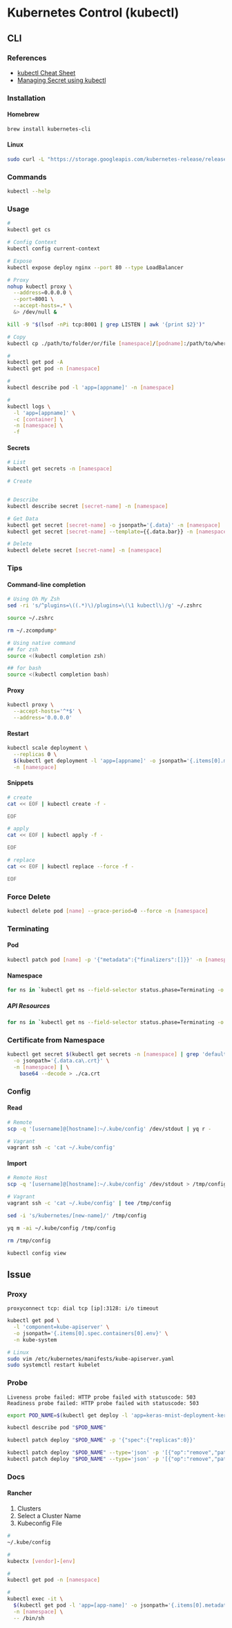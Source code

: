 # Kubernetes Control (kubectl)

## CLI

### References

- [kubectl Cheat Sheet](https://v1-13.docs.kubernetes.io/docs/reference/kubectl/cheatsheet/)
- [Managing Secret using kubectl](https://kubernetes.io/docs/tasks/configmap-secret/managing-secret-using-kubectl/)

### Installation

#### Homebrew

```sh
brew install kubernetes-cli
```

#### Linux

```sh
sudo curl -L "https://storage.googleapis.com/kubernetes-release/release/$(curl -s https://storage.googleapis.com/kubernetes-release/release/stable.txt)/bin/linux/amd64/kubectl" -o '/usr/local/bin/kubectl' && sudo chmod +x '/usr/local/bin/kubectl'
```

### Commands

```sh
kubectl --help
```

### Usage

```sh
#
kubectl get cs

# Config Context
kubectl config current-context

# Expose
kubectl expose deploy nginx --port 80 --type LoadBalancer

# Proxy
nohup kubectl proxy \
  --address=0.0.0.0 \
  --port=8001 \
  --accept-hosts=.* \
  &> /dev/null &

kill -9 "$(lsof -nPi tcp:8001 | grep LISTEN | awk '{print $2}')"

# Copy
kubectl cp ./path/to/folder/or/file [namespace]/[podname]:/path/to/where/save

#
kubectl get pod -A
kubectl get pod -n [namespace]

#
kubectl describe pod -l 'app=[appname]' -n [namespace]

#
kubectl logs \
  -l 'app=[appname]' \
  -c [container] \
  -n [namespace] \
  -f
```

#### Secrets

```sh
# List
kubectl get secrets -n [namespace]

# Create


# Describe
kubectl describe secret [secret-name] -n [namespace]

# Get Data
kubectl get secret [secret-name] -o jsonpath='{.data}' -n [namespace] | jq .
kubectl get secret [secret-name] --template={{.data.bar}} -n [namespace] | base64 --decode

# Delete
kubectl delete secret [secret-name] -n [namespace]
```

### Tips

#### Command-line completion

```sh
# Using Oh My Zsh
sed -ri 's/^plugins=\((.*)\)/plugins=\(\1 kubectl\)/g' ~/.zshrc

source ~/.zshrc

rm ~/.zcompdump*

# Using native command
## for zsh
source <(kubectl completion zsh)

## for bash
source <(kubectl completion bash)
```

<!-- ####

```sh
kubectl exec -it \
  [pod] \
  -c [name] \
  -- /bin/bash
``` -->

#### Proxy

```sh
kubectl proxy \
  --accept-hosts='^*$' \
  --address='0.0.0.0'
```

#### Restart

```sh
kubectl scale deployment \
  --replicas 0 \
  $(kubectl get deployment -l 'app=[appname]' -o jsonpath='{.items[0].metadata.name}' -n [namespace]) \
  -n [namespace]
```

<!-- ```sh
kubectl exec -it \
  $(kubectl get pod -l 'app=[appname]' -o jsonpath='{.items[0].metadata.name}' -n [namespace]) \
  -n [namespace] \
  -- /bin/sh -c 'kill 1'
``` -->

<!-- ####

```sh
kubectl get pod [name] -n [namespace] -o yaml | \
  sed 's/restartPolicy: Always/restartPolicy: Never/' | \
    kubectl apply -f -
``` -->

<!-- ####

```sh
#
kubectl proxy --port=8080 &

#
export NS=[namespace]

#
kubectl create ns "$NS" --dry-run -o json > /tmp/ns.json

#
curl \
  -X PUT \
  -H 'Content-Type: application/json' \
  -k \
  --data-binary @/tmp/ns.json \
  "http://localhost:8080/api/v1/namespaces/$NS/finalize"

#
rm /tmp/ns.json
``` -->

#### Snippets

```sh
# create
cat << EOF | kubectl create -f -

EOF

# apply
cat << EOF | kubectl apply -f -

EOF

# replace
cat << EOF | kubectl replace --force -f -

EOF
```

### Force Delete

```sh
kubectl delete pod [name] --grace-period=0 --force -n [namespace]
```

### Terminating

#### Pod

```sh
kubectl patch pod [name] -p '{"metadata":{"finalizers":[]}}' -n [namespace]
```

#### Namespace

```sh
for ns in `kubectl get ns --field-selector status.phase=Terminating -o name`; do kubectl patch $ns -p '{"metadata":{"finalizers":[]}}' --type='merge'; done
```

##### API Resources

```sh
for ns in `kubectl get ns --field-selector status.phase=Terminating -o name | cut -d / -f 2`; do for resource in `kubectl api-resources --namespaced -o name --verbs=list | xargs -n 1 kubectl get -o name -n $ns`; do kubectl patch $resource -p '{"metadata": {"finalizers": []}}' --type='merge' -n $ns; done; done
```

<!-- ###

```sh
kubectl patch pvc redis-data-polyaxon-redis-master-0 -p '{"spec":{"storageClassName":"nas-client"}}' -n polyaxon
kubectl patch pvc redis-data-polyaxon-redis-master-0 -p '{"spec":{"resources":{"requests":{"storage":"16Gi"}}}}' -n polyaxon
``` -->

<!-- ###

```sh
kubectl get pod -l 'app=docker-registry' -n polyaxon -o yaml | \
  sed '/image: /s|registry|[hostname]:5001/library/registry|' | \
    kubectl apply -f -
``` -->

<!-- ###

```sh
kubectl create secret generic $*-values-b64 \
  --namespace=hush-house-main \
  --from-literal="value=$(shell cat ./$*/.values.yaml | base64)" \
  --dry-run \
  --output yaml | kubectl apply -f -
``` -->

<!-- ###

```sh
kubectl get configmap coredns -n kube-system -o yaml | \
  sed 's/loop/#loop/g' | \
  kubectl apply -f -
``` -->

### Certificate from Namespace

```sh
kubectl get secret $(kubectl get secrets -n [namespace] | grep 'default-token' | cut -d ' ' -f 1) \
  -o jsonpath='{.data.ca\.crt}' \
  -n [namespace] | \
    base64 --decode > ./ca.crt
```

### Config

#### Read

```sh
# Remote
scp -q '[username]@[hostname]:~/.kube/config' /dev/stdout | yq r -

# Vagrant
vagrant ssh -c 'cat ~/.kube/config'
```

#### Import

```sh
# Remote Host
scp -q '[username]@[hostname]:~/.kube/config' /dev/stdout > /tmp/config

# Vagrant
vagrant ssh -c 'cat ~/.kube/config' | tee /tmp/config
```

```sh
sed -i 's/kubernetes/[new-name]/' /tmp/config
```

```sh
yq m -ai ~/.kube/config /tmp/config
```

```sh
rm /tmp/config
```

```sh
kubectl config view
```

## Issue

### Proxy

```log
proxyconnect tcp: dial tcp [ip]:3128: i/o timeout
```

```sh
kubectl get pod \
  -l 'component=kube-apiserver' \
  -o jsonpath='{.items[0].spec.containers[0].env}' \
  -n kube-system
```

```sh
# Linux
sudo vim /etc/kubernetes/manifests/kube-apiserver.yaml
sudo systemctl restart kubelet
```

### Probe

```log
Liveness probe failed: HTTP probe failed with statuscode: 503
Readiness probe failed: HTTP probe failed with statuscode: 503
```

```sh
export POD_NAME=$(kubectl get deploy -l 'app=keras-mnist-deployment-keras-mnist-predictor-317c92e' -o jsonpath='{.items[0].metadata.name}')

kubectl describe pod "$POD_NAME"

kubectl patch deploy "$POD_NAME" -p '{"spec":{"replicas":0}}'

kubectl patch deploy "$POD_NAME" --type='json' -p '[{"op":"remove","path":"/spec/template/spec/containers/0/livenessProbe"}]'
kubectl patch deploy "$POD_NAME" --type='json' -p '[{"op":"remove","path":"/spec/template/spec/containers/0/readinessProbe"}]'
```

<!-- ###

```sh
kubectl config set-cluster --certificate-authority=certificate-authority-data --embed-certs=true --server='https://myk8sclust-myresourcegroup-7c08a0mgmt.westeurope.cloudapp.azure.com' azure

kubectl config set-credentials azure --client-certificate=client-certificate-data --client-key=client-key-data --embed-certs=true

kubectl config set-context \
  --cluster=azure \
  --user=azure \
  azure

kubectl config view
``` -->

### Docs

#### Rancher

1. Clusters
2. Select a Cluster Name
3. Kubeconfig File

```sh
#
~/.kube/config

#
kubectx [vendor]-[env]

#
kubectl get pod -n [namespace]

#
kubectl exec -it \
  $(kubectl get pod -l 'app=[app-name]' -o jsonpath='{.items[0].metadata.name}' -n [namespace]) \
  -n [namespace] \
  -- /bin/sh
```
